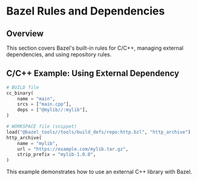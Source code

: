 # Bazel Rules and Dependencies

## Overview
This section covers Bazel's built-in rules for C/C++, managing external dependencies, and using repository rules.

## C/C++ Example: Using External Dependency
```python
# BUILD file
cc_binary(
    name = "main",
    srcs = ["main.cpp"],
    deps = ["@mylib//:mylib"],
)
```
```python
# WORKSPACE file (snippet)
load("@bazel_tools//tools/build_defs/repo:http.bzl", "http_archive")
http_archive(
    name = "mylib",
    url = "https://example.com/mylib.tar.gz",
    strip_prefix = "mylib-1.0.0",
)
```

This example demonstrates how to use an external C++ library with Bazel.
